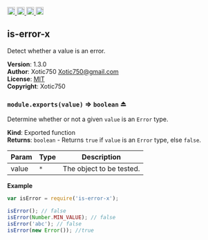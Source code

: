 <a href="https://travis-ci.org/Xotic750/is-error-x"
   title="Travis status">
<img
   src="https://travis-ci.org/Xotic750/is-error-x.svg?branch=master"
   alt="Travis status" height="18"/>
</a>
<a href="https://david-dm.org/Xotic750/is-error-x"
   title="Dependency status">
<img src="https://david-dm.org/Xotic750/is-error-x.svg"
   alt="Dependency status" height="18"/>
</a>
<a href="https://david-dm.org/Xotic750/is-error-x#info=devDependencies"
   title="devDependency status">
<img src="https://david-dm.org/Xotic750/is-error-x/dev-status.svg"
   alt="devDependency status" height="18"/>
</a>
<a href="https://badge.fury.io/js/is-error-x" title="npm version">
<img src="https://badge.fury.io/js/is-error-x.svg"
   alt="npm version" height="18"/>
</a>
<a name="module_is-error-x"></a>

## is-error-x
Detect whether a value is an error.

**Version**: 1.3.0  
**Author**: Xotic750 <Xotic750@gmail.com>  
**License**: [MIT](&lt;https://opensource.org/licenses/MIT&gt;)  
**Copyright**: Xotic750  
<a name="exp_module_is-error-x--module.exports"></a>

### `module.exports(value)` ⇒ <code>boolean</code> ⏏
Determine whether or not a given `value` is an `Error` type.

**Kind**: Exported function  
**Returns**: <code>boolean</code> - Returns `true` if `value` is an `Error` type,
 else `false`.  

| Param | Type | Description |
| --- | --- | --- |
| value | <code>\*</code> | The object to be tested. |

**Example**  
```js
var isError = require('is-error-x');

isError(); // false
isError(Number.MIN_VALUE); // false
isError('abc'); // false
isError(new Error()); //true
```
